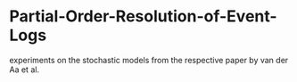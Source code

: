 # Partial-Order-Resolution-of-Event-Logs
experiments on the stochastic models from the respective paper by van der Aa et al.
